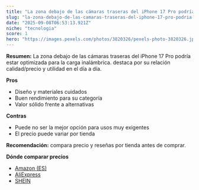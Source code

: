 ```yaml
---
title: "La zona debajo de las cámaras traseras del iPhone 17 Pro podría estar optimizada para la carga inalámbrica."
slug: "la-zona-debajo-de-las-camaras-traseras-del-iphone-17-pro-podria-estar-optimizada"
date: "2025-09-08T06:53:13.921Z"
niche: "tecnologia"
score: 1
hero: "https://images.pexels.com/photos/3820326/pexels-photo-3820326.jpeg?auto=compress&cs=tinysrgb&fit=crop&h=627&w=1200&auto=compress&cs=tinysrgb&w=1200&h=675&fit=crop"
---
```


**Resumen:** La zona debajo de las cámaras traseras del iPhone 17 Pro podría estar optimizada para la carga inalámbrica. destaca por su relación calidad/precio y utilidad en el día a día.

**Pros**
- Diseño y materiales cuidados
- Buen rendimiento para su categoría
- Valor sólido frente a alternativas

**Contras**
- Puede no ser la mejor opción para usos muy exigentes
- El precio puede variar por tienda

**Recomendación:** compara precio y reseñas por tienda antes de comprar.

**Dónde comparar precios**
- [Amazon (ES)](https://www.amazon.es/s?k=La%20zona%20debajo%20de%20las%20c%C3%A1maras%20traseras%20del%20iPhone%2017%20Pro%20podr%C3%ADa%20estar%20optimizada%20para%20la%20carga%20inal%C3%A1mbrica.&tag=teknovashop25-21)
- [AliExpress](https://www.aliexpress.com/wholesale?SearchText=La%20zona%20debajo%20de%20las%20c%C3%A1maras%20traseras%20del%20iPhone%2017%20Pro%20podr%C3%ADa%20estar%20optimizada%20para%20la%20carga%20inal%C3%A1mbrica.)
- [SHEIN](https://www.shein.com/pdsearch/La%20zona%20debajo%20de%20las%20c%C3%A1maras%20traseras%20del%20iPhone%2017%20Pro%20podr%C3%ADa%20estar%20optimizada%20para%20la%20carga%20inal%C3%A1mbrica.)